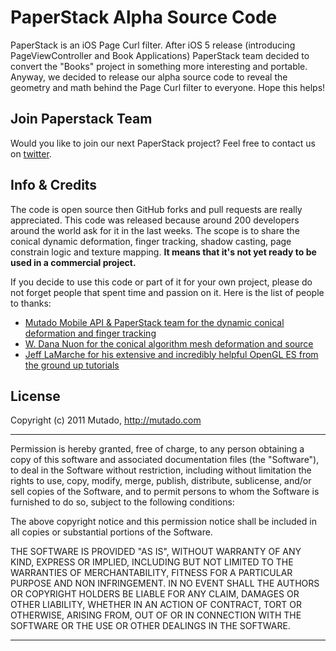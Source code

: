 # PaperStack Alpha Source Code

PaperStack is an iOS Page Curl filter.
After iOS 5 release (introducing PageViewController and Book Applications) PaperStack team decided to convert the "Books" project in something more interesting and portable. Anyway, we decided to release our alpha source code to reveal the geometry and math behind the Page Curl filter to everyone. Hope this helps!

## Join Paperstack Team

Would you like to join our next PaperStack project? Feel free to contact us on [twitter](https://twitter.com/lomanf).

## Info & Credits

The code is open source then GitHub forks and pull requests are really appreciated.
This code was released because around 200 developers around the world ask for it in the last weeks. The scope is to share the conical dynamic deformation, finger tracking, shadow casting, page constrain logic and texture mapping.
**It means that it's not yet ready to be used in a commercial project.**

If you decide to use this code or part of it for your own project, please do not forget people that spent time and passion on it. Here is the list of people to thanks:

* [Mutado Mobile API & PaperStack team for the dynamic conical deformation and finger tracking](http://mutado.com/mobile)
* [W. Dana Nuon for the conical algorithm mesh deformation and source](http://wdnuon.blogspot.com/2010/05/implementing-ibooks-page-curling-using.html)
* [Jeff LaMarche for his extensive and incredibly helpful OpenGL ES from the ground up tutorials](http://iphonedevelopment.blogspot.com/2009/05/opengl-es-from-ground-up-table-of.html)

## License

Copyright (c) 2011 Mutado, http://mutado.com

-------------------------------------------------------------------

Permission is hereby granted, free of charge, to any person
obtaining a copy of this software and associated documentation
files (the "Software"), to deal in the Software without
restriction, including without limitation the rights to use,
copy, modify, merge, publish, distribute, sublicense, and/or sell
copies of the Software, and to permit persons to whom the
Software is furnished to do so, subject to the following
conditions:

The above copyright notice and this permission notice shall be
included in all copies or substantial portions of the Software.

THE SOFTWARE IS PROVIDED "AS IS", WITHOUT WARRANTY OF ANY KIND,
EXPRESS OR IMPLIED, INCLUDING BUT NOT LIMITED TO THE WARRANTIES
OF MERCHANTABILITY, FITNESS FOR A PARTICULAR PURPOSE AND
NON INFRINGEMENT. IN NO EVENT SHALL THE AUTHORS OR COPYRIGHT
HOLDERS BE LIABLE FOR ANY CLAIM, DAMAGES OR OTHER LIABILITY,
WHETHER IN AN ACTION OF CONTRACT, TORT OR OTHERWISE, ARISING
FROM, OUT OF OR IN CONNECTION WITH THE SOFTWARE OR THE USE OR
OTHER DEALINGS IN THE SOFTWARE.

-------------------------------------------------------------------
